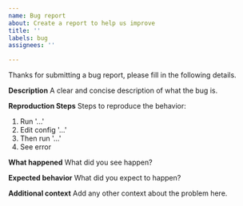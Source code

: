 ```yaml
---
name: Bug report
about: Create a report to help us improve
title: ''
labels: bug
assignees: ''

---
```


Thanks for submitting a bug report, please fill in the following details.

**Description**
A clear and concise description of what the bug is.

**Reproduction Steps**
Steps to reproduce the behavior:
1. Run '...'
2. Edit config '...'
3. Then run '...'
4. See error

**What happened**
What did you see happen?

**Expected behavior**
What did you expect to happen?

**Additional context**
Add any other context about the problem here.
